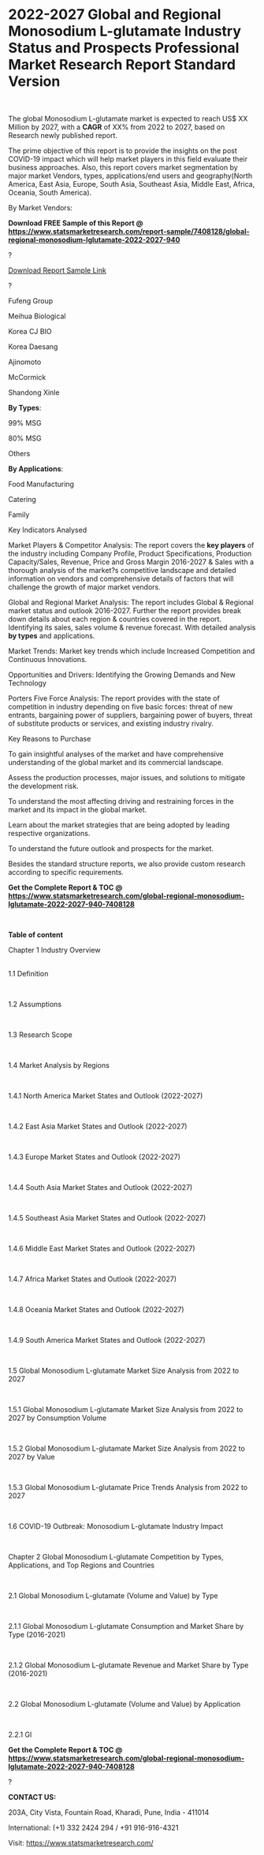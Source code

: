<h1>2022-2027 Global and Regional Monosodium L-glutamate Industry Status and Prospects Professional Market Research Report Standard Version</h1><br/><p>The global Monosodium L-glutamate market is expected to reach US$ XX Million by 2027, with a <strong>CAGR</strong> of XX% from 2022 to 2027, based on Research newly published report.</p>
 
 
 
 <p>The prime objective of this report is to provide the insights on the post COVID-19 impact which will help market players in this field evaluate their business approaches. Also, this report covers market segmentation by major market Vendors, types, applications/end users and geography(North America, East Asia, Europe, South Asia, Southeast Asia, Middle East, Africa, Oceania, South America).</p>
 
 
 
 <p>By Market Vendors:</p>
 
 
 
 <div><b>Download FREE Sample of this Report @ <a href="https://www.statsmarketresearch.com/download-free-sample/7408128/global-regional-monosodium-lglutamate-2022-2027-940">https://www.statsmarketresearch.com/report-sample/7408128/global-regional-monosodium-lglutamate-2022-2027-940</a></b></div>
 
 
 
 <p>? </p>
 
 
 
 <p><a href="https://www.statsmarketresearch.com/download-free-sample/7408128/global-regional-monosodium-lglutamate-2022-2027-940">Download Report Sample Link</a></p>
 
 
 
 <p>? </p>
 
 
 
 <p>Fufeng Group</p>
 
 
 
 <p>Meihua Biological</p>
 
 
 
 <p>Korea CJ BIO</p>
 
 
 
 <p>Korea Daesang</p>
 
 
 
 <p>Ajinomoto</p>
 
 
 
 <p>McCormick</p>
 
 
 
 <p>Shandong Xinle</p>
 
 
 
 <p><strong>By Types</strong>:</p>
 
 
 
 <p>99% MSG</p>
 
 
 
 <p>80% MSG</p>
 
 
 
 <p>Others</p>
 
 
 
 <p><strong><strong>By Applications</strong></strong>:</p>
 
 
 
 <p>Food Manufacturing</p>
 
 
 
 <p>Catering</p>
 
 
 
 <p>Family</p>
 
 
 
 <p>Key Indicators Analysed</p>
 
 
 
 <p>Market Players & Competitor Analysis: The report covers the <strong>key players</strong> of the industry including Company Profile, Product Specifications, Production Capacity/Sales, Revenue, Price and Gross Margin 2016-2027 & Sales with a thorough analysis of the market?s competitive landscape and detailed information on vendors and comprehensive details of factors that will challenge the growth of major market vendors.</p>
 
 
 
 <p>Global and Regional Market Analysis: The report includes Global & Regional market status and outlook 2016-2027. Further the report provides break down details about each region & countries covered in the report. Identifying its sales, sales volume & revenue forecast. With detailed analysis <strong>by types</strong> and applications.</p>
 
 
 
 <p>Market Trends: Market key trends which include Increased Competition and Continuous Innovations.</p>
 
 
 
 <p>Opportunities and Drivers: Identifying the Growing Demands and New Technology</p>
 
 
 
 <p>Porters Five Force Analysis: The report provides with the state of competition in industry depending on five basic forces: threat of new entrants, bargaining power of suppliers, bargaining power of buyers, threat of substitute products or services, and existing industry rivalry.</p>
 
 
 
 <p>Key Reasons to Purchase</p>
 
 
 
 <p>To gain insightful analyses of the market and have comprehensive understanding of the global market and its commercial landscape.</p>
 
 
 
 <p>Assess the production processes, major issues, and solutions to mitigate the development risk.</p>
 
 
 
 <p>To understand the most affecting driving and restraining forces in the market and its impact in the global market.</p>
 
 
 
 <p>Learn about the market strategies that are being adopted by leading respective organizations.</p>
 
 
 
 <p>To understand the future outlook and prospects for the market.</p>
 
 
 
 <p>Besides the standard structure reports, we also provide custom research according to specific requirements.</p>
 
 
 
 <div><b>Get the Complete Report & TOC @ <a href="https://www.statsmarketresearch.com/global-regional-monosodium-lglutamate-2022-2027-940-7408128">https://www.statsmarketresearch.com/global-regional-monosodium-lglutamate-2022-2027-940-7408128</a></b></div>
 
 
 
 <p><br />
 
 <b>Table of content</b></p>
 
 
 
 <p>Chapter 1 Industry Overview<br />
 
 <br />
 
 1.1 Definition<br />
 
 <br />
 
 1.2 Assumptions<br />
 
 <br />
 
 1.3 Research Scope<br />
 
 <br />
 
 1.4 Market Analysis by Regions<br />
 
 <br />
 
 1.4.1 North America Market States and Outlook (2022-2027)<br />
 
 <br />
 
 1.4.2 East Asia Market States and Outlook (2022-2027)<br />
 
 <br />
 
 1.4.3 Europe Market States and Outlook (2022-2027)<br />
 
 <br />
 
 1.4.4 South Asia Market States and Outlook (2022-2027)<br />
 
 <br />
 
 1.4.5 Southeast Asia Market States and Outlook (2022-2027)<br />
 
 <br />
 
 1.4.6 Middle East Market States and Outlook (2022-2027)<br />
 
 <br />
 
 1.4.7 Africa Market States and Outlook (2022-2027)<br />
 
 <br />
 
 1.4.8 Oceania Market States and Outlook (2022-2027)<br />
 
 <br />
 
 1.4.9 South America Market States and Outlook (2022-2027)<br />
 
 <br />
 
 1.5 Global Monosodium L-glutamate Market Size Analysis from 2022 to 2027<br />
 
 <br />
 
 1.5.1 Global Monosodium L-glutamate Market Size Analysis from 2022 to 2027 by Consumption Volume<br />
 
 <br />
 
 1.5.2 Global Monosodium L-glutamate Market Size Analysis from 2022 to 2027 by Value<br />
 
 <br />
 
 1.5.3 Global Monosodium L-glutamate Price Trends Analysis from 2022 to 2027<br />
 
 <br />
 
 1.6 COVID-19 Outbreak: Monosodium L-glutamate Industry Impact<br />
 
 <br />
 
 Chapter 2 Global Monosodium L-glutamate Competition by Types, Applications, and Top Regions and Countries<br />
 
 <br />
 
 2.1 Global Monosodium L-glutamate (Volume and Value) by Type<br />
 
 <br />
 
 2.1.1 Global Monosodium L-glutamate Consumption and Market Share by Type (2016-2021)<br />
 
 <br />
 
 2.1.2 Global Monosodium L-glutamate Revenue and Market Share by Type (2016-2021)<br />
 
 <br />
 
 2.2 Global Monosodium L-glutamate (Volume and Value) by Application<br />
 
 <br />
 
 2.2.1 Gl</p>
 
 
 
 <div><b>Get the Complete Report & TOC @ <a href="https://www.statsmarketresearch.com/global-regional-monosodium-lglutamate-2022-2027-940-7408128">https://www.statsmarketresearch.com/global-regional-monosodium-lglutamate-2022-2027-940-7408128</a></b></div>
 
 
 
 <p>? </p>
 
 
 
 <p><b>CONTACT US:</b><br />
 
 203A, City Vista, Fountain Road, Kharadi, Pune, India - 411014<br />
 
 International: (+1) 332 2424 294 / +91 916-916-4321<br />
 
 Visit: <a href="https://www.statsmarketresearch.com/">https://www.statsmarketresearch.com/</a></p>